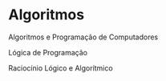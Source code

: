 # Algoritmos
Algoritmos e Programação de Computadores

Lógica de Programação

Raciocínio Lógico e Algorítmico
